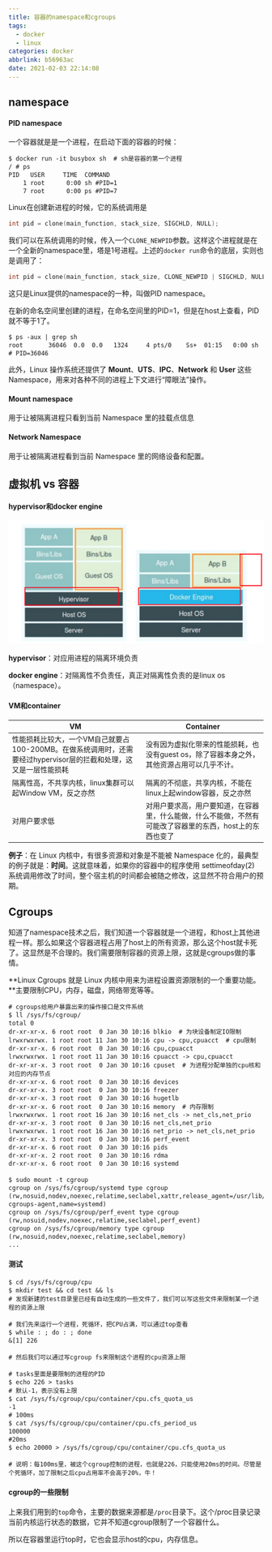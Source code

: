 ```yaml
---
title: 容器的namespace和cgroups
tags:
  - docker
  - linux
categories: docker
abbrlink: b56963ac
date: 2021-02-03 22:14:08
---
```


## namespace

#### PID namespace

一个容器就是是一个进程，在启动下面的容器的时候：

```shell
$ docker run -it busybox sh  # sh是容器的第一个进程
/ # ps
PID   USER     TIME  COMMAND
    1 root      0:00 sh #PID=1
    7 root      0:00 ps #PID=7
```

Linux在创建新进程的时候，它的系统调用是

```c
int pid = clone(main_function, stack_size, SIGCHLD, NULL); 
```

我们可以在系统调用的时候，传入一个`CLONE_NEWPID`参数。这样这个进程就是在一个全新的namespace里，塔是1号进程。上述的`docker run`命令的底层，实则也是调用了：

```c
int pid = clone(main_function, stack_size, CLONE_NEWPID | SIGCHLD, NULL); 
```

这只是Linux提供的namespace的一种，叫做PID namespace。

在新的命名空间里创建的进程，在命名空间里的PID=1，但是在host上查看，PID就不等于1了。

```shell
$ ps -aux | grep sh
root       36046  0.0  0.0   1324     4 pts/0    Ss+  01:15   0:00 sh  # PID=36046
```

此外，Linux 操作系统还提供了 **Mount**、**UTS**、**IPC**、**Network** 和 **User** 这些 Namespace，用来对各种不同的进程上下文进行“障眼法”操作。

#### Mount namespace

用于让被隔离进程只看到当前 Namespace 里的挂载点信息

#### Network Namespace

用于让被隔离进程看到当前 Namespace 里的网络设备和配置。



## 虚拟机 vs 容器

#### hypervisor和docker engine

<img src="namespace-cgroups/image-20210203222905761.png" alt="image-20210203222905761" style="zoom:50%;" />

**hypervisor**：对应用进程的隔离环境负责

**docker engine**：对隔离性不负责任，真正对隔离性负责的是linux os（namespace）。



####  VM和container

| VM                                                           | Container                                                    |
| ------------------------------------------------------------ | ------------------------------------------------------------ |
| 性能损耗比较大，一个VM自己就要占100-200MB。在做系统调用时，还需要经过hypervisor层的拦截和处理，这又是一层性能损耗 | 没有因为虚拟化带来的性能损耗，也没有guest os，除了容器本身之外，其他资源占用可以几乎不计。 |
| 隔离性高，不共享内核，linux集群可以起Window VM，反之亦然     | 隔离的不彻底，共享内核，不能在linux上起window容器，反之亦然  |
| 对用户要求低                                                 | 对用户要求高，用户要知道，在容器里，什么能做，什么不能做，不然有可能改了容器里的东西，host上的东西也变了 |

**例子**：在 Linux 内核中，有很多资源和对象是不能被 Namespace 化的，最典型的例子就是：**时间**。这就意味着，如果你的容器中的程序使用 settimeofday(2) 系统调用修改了时间，整个宿主机的时间都会被随之修改，这显然不符合用户的预期。



## Cgroups

知道了namespace技术之后，我们知道一个容器就是一个进程，和host上其他进程一样。那么如果这个容器进程占用了host上的所有资源，那么这个host就卡死了。这显然是不合理的。我们需要限制容器的资源上限，这就是cgroups做的事情。

 **Linux Cgroups 就是 Linux 内核中用来为进程设置资源限制的一个重要功能。**主要限制CPU，内存，磁盘，网络带宽等等。

```shell
# cgroups给用户暴露出来的操作接口是文件系统
$ ll /sys/fs/cgroup/
total 0
dr-xr-xr-x. 6 root root  0 Jan 30 10:16 blkio  # 为块设备制定IO限制
lrwxrwxrwx. 1 root root 11 Jan 30 10:16 cpu -> cpu,cpuacct  # cpu限制
dr-xr-xr-x. 6 root root  0 Jan 30 10:16 cpu,cpuacct
lrwxrwxrwx. 1 root root 11 Jan 30 10:16 cpuacct -> cpu,cpuacct
dr-xr-xr-x. 3 root root  0 Jan 30 10:16 cpuset  # 为进程分配单独的cpu核和对应的内存节点
dr-xr-xr-x. 6 root root  0 Jan 30 10:16 devices
dr-xr-xr-x. 3 root root  0 Jan 30 10:16 freezer
dr-xr-xr-x. 3 root root  0 Jan 30 10:16 hugetlb
dr-xr-xr-x. 6 root root  0 Jan 30 10:16 memory  # 内存限制
lrwxrwxrwx. 1 root root 16 Jan 30 10:16 net_cls -> net_cls,net_prio
dr-xr-xr-x. 3 root root  0 Jan 30 10:16 net_cls,net_prio
lrwxrwxrwx. 1 root root 16 Jan 30 10:16 net_prio -> net_cls,net_prio
dr-xr-xr-x. 3 root root  0 Jan 30 10:16 perf_event
dr-xr-xr-x. 6 root root  0 Jan 30 10:16 pids
dr-xr-xr-x. 2 root root  0 Jan 30 10:16 rdma
dr-xr-xr-x. 6 root root  0 Jan 30 10:16 systemd

$ sudo mount -t cgroup
cgroup on /sys/fs/cgroup/systemd type cgroup (rw,nosuid,nodev,noexec,relatime,seclabel,xattr,release_agent=/usr/lib/systemd/systemd-cgroups-agent,name=systemd)
cgroup on /sys/fs/cgroup/perf_event type cgroup (rw,nosuid,nodev,noexec,relatime,seclabel,perf_event)
cgroup on /sys/fs/cgroup/memory type cgroup (rw,nosuid,nodev,noexec,relatime,seclabel,memory)
...
```

#### 测试

```shell
$ cd /sys/fs/cgroup/cpu
$ mkdir test && cd test && ls
# 发现新建的test目录里已经有自动生成的一些文件了，我们可以写这些文件来限制某一个进程的资源上限

# 我们先来运行一个进程，死循环，把CPU占满，可以通过top查看
$ while : ; do : ; done 
&[1] 226

# 然后我们可以通过写cgroup fs来限制这个进程的cpu资源上限

# tasks里面是要限制的进程的PID
$ echo 226 > tasks 
# 默认-1，表示没有上限
$ cat /sys/fs/cgroup/cpu/container/cpu.cfs_quota_us 
-1
# 100ms
$ cat /sys/fs/cgroup/cpu/container/cpu.cfs_period_us 
100000
#20ms
$ echo 20000 > /sys/fs/cgroup/cpu/container/cpu.cfs_quota_us

# 说明：每100ms里，被这个cgroup控制的进程，也就是226，只能使用20ms的时间。尽管是个死循环，加了限制之后cpu占用率不会高于20%，牛！
```

#### cgroup的一些限制

上来我们用到的`top`命令，主要的数据来源都是`/proc`目录下。这个/proc目录记录当前内核运行状态的数据，它并不知道cgroup限制了一个容器什么。

所以在容器里运行top时，它也会显示host的cpu，内存信息。